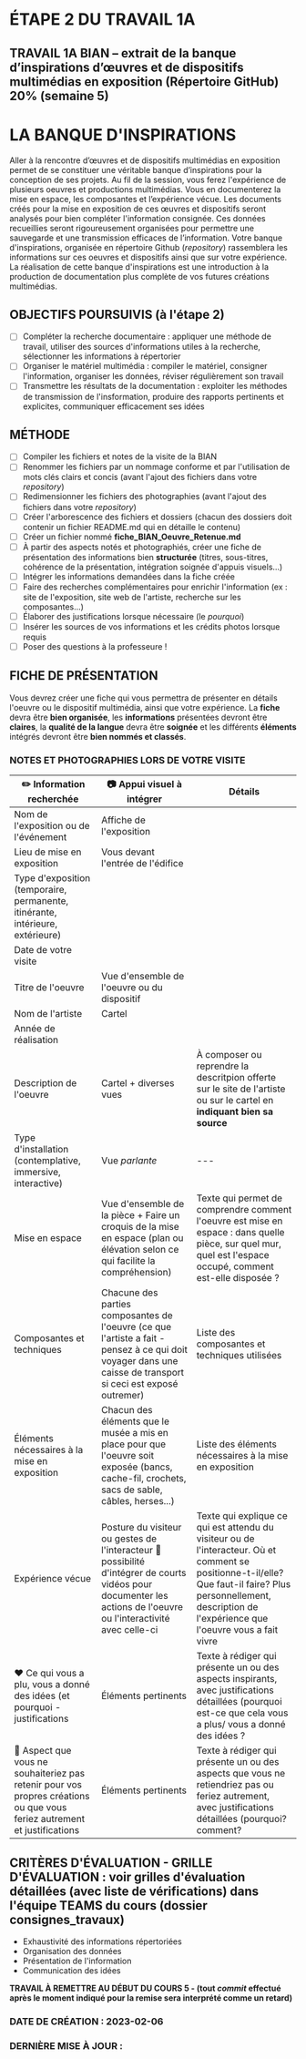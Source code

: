 # ÉTAPE 2 DU TRAVAIL 1A 
## TRAVAIL 1A BIAN – extrait de la banque d’inspirations d’œuvres et de dispositifs multimédias en exposition (Répertoire GitHub) 20% (semaine 5)


# LA BANQUE D'INSPIRATIONS
Aller à la rencontre d’œuvres et de dispositifs multimédias en exposition permet de se constituer une véritable banque d’inspirations pour la conception de ses projets. Au fil de la session, vous ferez l'expérience de plusieurs oeuvres et productions multimédias. Vous en documenterez la mise en espace, les composantes et l’expérience vécue. Les documents créés pour la mise en exposition de ces œuvres et dispositifs seront analysés pour bien compléter l'information consignée. Ces données recueillies seront rigoureusement organisées pour permettre une sauvegarde et une transmission efficaces de l’information. 
Votre banque d'inspirations, organisée en répertoire Github (*repository*) rassemblera les informations sur ces oeuvres et dispositifs ainsi que sur votre expérience. La réalisation de cette banque d'inspirations est une introduction à la production de documentation plus complète de vos futures créations multimédias.  

## OBJECTIFS POURSUIVIS (à l'étape 2)
- [ ] Compléter la recherche documentaire : appliquer une méthode de travail, utiliser des sources d'informations utiles à la recherche, sélectionner les informations à répertorier
- [ ] Organiser le matériel multimédia : compiler le matériel, consigner l'information, organiser les données, réviser régulièrement son travail
- [ ] Transmettre les résultats de la documentation : exploiter les méthodes de transmission de l'insformation, produire des rapports pertinents et explicites, communiquer efficacement ses idées

## MÉTHODE
- [ ] Compiler les fichiers et notes de la visite de la BIAN
- [ ] Renommer les fichiers par un nommage conforme et par l'utilisation de mots clés clairs et concis (avant l'ajout des fichiers dans votre *repository*)
- [ ] Redimensionner les fichiers des photographies (avant l'ajout des fichiers dans votre *repository*)
- [ ] Créer l'arborescence des fichiers et dossiers (chacun des dossiers doit contenir un fichier README.md qui en détaille le contenu)
- [ ] Créer un fichier nommé **fiche_BIAN_Oeuvre_Retenue.md**
- [ ] À partir des aspects notés et photographiés, créer une fiche de présentation des informations bien **structurée** (titres, sous-titres, cohérence de la présentation, intégration soignée d'appuis visuels...)
- [ ] Intégrer les informations demandées dans la fiche créée
- [ ] Faire des recherches complémentaires pour enrichir l'information (ex : site de l'exposition, site web de l'artiste, recherche sur les composantes...)
- [ ] Élaborer des justifications lorsque nécessaire (le *pourquoi*)
- [ ] Insérer les sources de vos informations et les crédits photos lorsque requis
- [ ] Poser des questions à la professeure !

## FICHE DE PRÉSENTATION
Vous devrez créer une fiche qui vous permettra de présenter en détails l'oeuvre ou le dispositif multimédia, ainsi que votre expérience. La **fiche** devra être **bien organisée**, les **informations** présentées devront être **claires**, la **qualité de la langue** devra être **soignée** et les différents **éléments** intégrés devront être **bien nommés et classés**.



### NOTES ET PHOTOGRAPHIES LORS DE VOTRE VISITE

|:pencil2: Information recherchée  | :camera: Appui visuel à intégrer | Détails |
| ---     | ---             | --- |
| Nom de l'exposition ou de l'événement|Affiche de l'exposition| |
| Lieu de mise en exposition    | Vous devant l'entrée de l'édifice|  |
| Type d'exposition (temporaire, permanente, itinérante, intérieure, extérieure)    |  |  |
| Date de votre visite    |            |  |
| Titre de l'oeuvre  | Vue d'ensemble de l'oeuvre ou du dispositif  |  |
| Nom de l'artiste    | Cartel         |  |
| Année de réalisation     |          |  |
| Description de l'oeuvre   | Cartel + diverses vues          | À composer ou reprendre la descritpion offerte sur le site de l'artiste ou sur le cartel en **indiquant bien sa source** |
| Type d'installation (contemplative, immersive, interactive) | Vue *parlante*              | --- |
| Mise en espace   | Vue d'ensemble de la pièce + Faire un croquis de la mise en espace (plan ou élévation selon ce qui facilite la compréhension)        | Texte qui permet de comprendre comment l'oeuvre est mise en espace : dans quelle pièce, sur quel mur, quel est l'espace occupé, comment est-elle disposée ?  |
| Composantes et techniques     | Chacune des parties composantes de l'oeuvre (ce que l'artiste a fait - pensez à ce qui doit voyager dans une caisse de transport si ceci est exposé outremer)| Liste des composantes et techniques utilisées |
| Éléments nécessaires à la mise en exposition   | Chacun des éléments que le musée a mis en place pour que l'oeuvre soit exposée (bancs, cache-fil, crochets, sacs de sable, câbles, herses...)            | Liste des éléments nécessaires à la mise en exposition |
| Expérience vécue     | Posture du visiteur ou gestes de l'interacteur :movie_camera: possibilité d'intégrer de courts vidéos pour documenter les actions de l'oeuvre ou l'interactivité avec celle-ci        | Texte qui explique ce qui est attendu du visiteur ou de l'interacteur. Où et comment se positionne-t-il/elle? Que faut-il faire? Plus personnellement, description de l'expérience que l'oeuvre vous a fait vivre |
| :heart: Ce qui vous a plu, vous a donné des idées (et pourquoi - justifications   | Éléments pertinents       | Texte à rédiger qui présente un ou des aspects inspirants, avec justifications détaillées (pourquoi est-ce que cela vous a plus/ vous a donné des idées ? |
| :thinking: Aspect que vous ne souhaiteriez pas retenir pour vos propres créations ou que vous feriez autrement et justifications     | Éléments pertinents      |Texte à rédiger qui présente un ou des aspects que vous ne retiendriez pas ou feriez autrement, avec justifications détaillées (pourquoi? comment?  | 

## CRITÈRES D'ÉVALUATION - GRILLE D'ÉVALUATION : voir grilles d'évaluation détaillées (avec liste de vérifications) dans l'équipe TEAMS du cours (dossier consignes_travaux)
- Exhaustivité des informations répertoriées
- Organisation des données
- Présentation de l'information
- Communication des idées



**TRAVAIL À REMETTRE AU DÉBUT DU COURS 5 - (tout *commit* effectué après le moment indiqué pour la remise sera interprété comme un retard)**
 
### DATE DE CRÉATION : 2023-02-06
### DERNIÈRE MISE À JOUR : 
